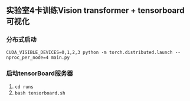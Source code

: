 ## 实验室4卡训练Vision transformer + tensorboard可视化

### 分布式启动
```CUDA_VISIBLE_DEVICES=0,1,2,3 python -m torch.distributed.launch --nproc_per_node=4 main.py```

### 启动tensorBoard服务器
1. ```cd runs```
2. ```bash tensorboard.sh```
